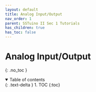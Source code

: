```yaml
---
layout: default
title: Analog Input/Output
nav_order: 1
parent: SSTuino II Sec 1 Tutorials
has_children: true
has_toc: false
---
```


# Analog Input/Output

{: .no_toc }

<details open markdown="block">
  <summary>
    Table of contents
  </summary>
  {: .text-delta }
1. TOC
{:toc}
</details>
